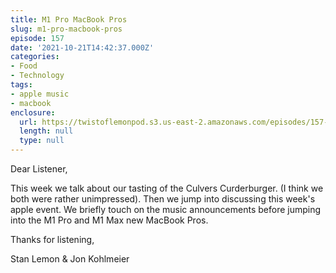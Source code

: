 ```yaml
---
title: M1 Pro MacBook Pros
slug: m1-pro-macbook-pros
episode: 157
date: '2021-10-21T14:42:37.000Z'
categories:
- Food
- Technology
tags:
- apple music
- macbook
enclosure:
  url: https://twistoflemonpod.s3.us-east-2.amazonaws.com/episodes/157-lwatol-20211021.mp3
  length: null
  type: null
---
```


Dear Listener,

This week we talk about our tasting of the Culvers Curderburger. (I think we both were rather unimpressed). Then we jump into discussing this week's apple event. We briefly touch on the music announcements before jumping into the M1 Pro and M1 Max new MacBook Pros.

Thanks for listening,

Stan Lemon & Jon Kohlmeier
